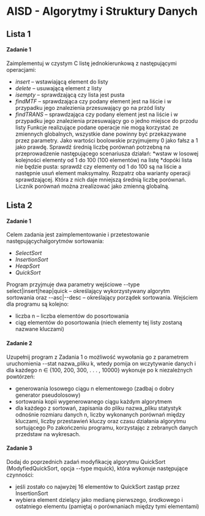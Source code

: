 # AISD - Algorytmy i Struktury Danych

## Lista 1
#### Zadanie 1
Zaimplementuj w czystym C listę jednokierunkową z następującymi operacjami:

* *insert* – wstawiającą element do listy
* *delete* – usuwającą element z listy
* *isempty* – sprawdzającą czy lista jest pusta
* *findMTF* – sprawdzająca czy podany element jest na liście i w przypadku jego znalezienia przesuwający go na przód listy
* *findTRANS* – sprawdzająca czy podany element jest na liście i w przypadku jego znalezienia przesuwający go o jedno miejsce do przodu listy
Funkcje realizujące podane operacje nie mogą korzystać ze zmiennych globalnych, wszystkie dane powinny być przekazywane przez parametry. Jako wartości boolowskie przyjmujemy 0 jako fałsz a 1 jako prawdę. Sprawdź średnią liczbę porównań potrzebną na przeprowadzenie następującego scenariusza działań:
*wstaw w losowej kolejności elementy od 1 do 100 (100 elementów) na listę
*dopóki lista nie będzie pusta: sprawdź czy elementy od 1 do 100 są na liście a następnie usuń element maksymalny. Rozpatrz oba warianty operacji sprawdzającej. Która z nich daje mniejszą średnią liczbę porównań. Licznik porównań można zrealizować jako zmienną globalną.

## Lista 2
#### Zadanie 1
Celem zadania jest zaimplementowanie i przetestowanie następującychalgorytmów sortowania:

* *SelectSort*
* *InsertionSort*
* *HeapSort*
* *QuickSort*

Program przyjmuje dwa parametry wejściowe --type select|insert|heap|quick – określający wykorzystywany algorytm sortowania oraz --asc|--desc – określający porządek sortowania. Wejściem dla programu są kolejno:

* liczba n – liczba elementów do posortowania
* ciąg elementów do posortowania (niech elementy tej listy zostaną nazwane kluczami)

#### Zadanie 2

Uzupełnij program z Zadania 1 o możliwość wywołania go z parametrem uruchomienia --stat nazwa_pliku k, wtedy pomija on wczytywanie danych i dla każdego n ∈ {100, 200, 300, . . . , 10000} wykonuje po k niezależnych powtórzeń:

* generowania losowego ciągu n elementowego (zadbaj o dobry generator pseudolosowy)
* sortowania kopii wygenerowanego ciągu każdym algorytmem
* dla każdego z sortowań, zapisania do pliku nazwa_pliku statystyk odnośnie rozmiaru danych n, liczby wykonanych porównań między kluczami, liczby przestawień kluczy oraz czasu działania algorytmu sortującego
Po zakończeniu programu, korzystając z zebranych danych przedstaw na wykresach.

#### Zadanie 3
Dodaj do poprzednich zadań modyfikację algorytmu QuickSort (ModyfiedQuickSort, opcja --type mquick), która wykonuje następujące czynności:

* jeśli zostało co najwyżej 16 elementów to QuickSort zastąp przez InsertionSort
* wybiera element dzielący jako medianę pierwszego, środkowego i ostatniego elementu (pamiętaj o porównaniach między tymi elementami)
